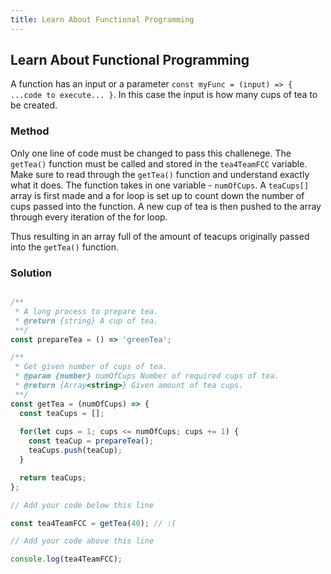 ```yaml
---
title: Learn About Functional Programming
---
```

## Learn About Functional Programming
A function has an input or a parameter ``` const myFunc = (input) => { ...code to execute... } ```. In this case the input is how many cups of tea to be created.
<br/>

### Method

Only one line of code must be changed to pass this challenege. The `getTea()` function must be called and stored in the `tea4TeamFCC` variable. Make sure to read through the `getTea()` function and understand exactly what it does. The function takes in one variable - `numOfCups`. A `teaCups[]` array is first made and a for loop is set up to count down the number of cups passed into the function. A new cup of tea is then pushed to the array through every iteration of the for loop. 

Thus resulting in an array full of the amount of teacups originally passed into the `getTea()` function. 

### Solution

```javascript

/**
 * A long process to prepare tea.
 * @return {string} A cup of tea.
 **/
const prepareTea = () => 'greenTea';

/**
 * Get given number of cups of tea.
 * @param {number} numOfCups Number of required cups of tea.
 * @return {Array<string>} Given amount of tea cups.
 **/
const getTea = (numOfCups) => {
  const teaCups = [];
  
  for(let cups = 1; cups <= numOfCups; cups += 1) {
    const teaCup = prepareTea();
    teaCups.push(teaCup);
  }

  return teaCups;
};

// Add your code below this line

const tea4TeamFCC = getTea(40); // :(

// Add your code above this line

console.log(tea4TeamFCC);
```